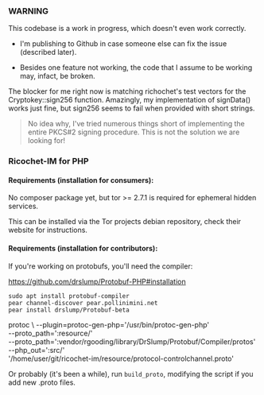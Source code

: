 ### WARNING

This codebase is a work in progress, which doesn't even work correctly. 

 * I'm publishing to Github in case someone else can fix the issue (described later).
 
 * Besides one feature not working, the code that I assume to be working may, infact, be broken. 
 
The blocker for me right now is matching richochet's test vectors for the Cryptokey::sign256 function.
Amazingly, my implementation of signData() works just fine, but sign256 seems to fail when provided with short strings.

> No idea why, I've tried numerous things short of implementing the entire PKCS#2 signing procedure. This is not the solution we are looking for!


### Ricochet-IM for PHP

#### Requirements (installation for consumers):

No composer package yet, but tor >= 2.7.1 is required for ephemeral hidden services. 
 
This can be installed via the Tor projects debian repository, check their website for instructions.

#### Requirements (installation for contributors):

If you're working on protobufs, you'll need the compiler: 

https://github.com/drslump/Protobuf-PHP#installation

    sudo apt install protobuf-compiler
    pear channel-discover pear.pollinimini.net
    pear install drslump/Protobuf-beta

protoc \ 
    --plugin=protoc-gen-php='/usr/bin/protoc-gen-php' \
    --proto_path=':resource/' \
    --proto_path=':vendor/rgooding/library/DrSlump/Protobuf/Compiler/protos' \
    --php_out=':src/' \
    '/home/user/git/ricochet-im/resource/protocol-controlchannel.proto'

Or probably (it's been a while), run `build_proto`, modifying the script if you add new .proto files.